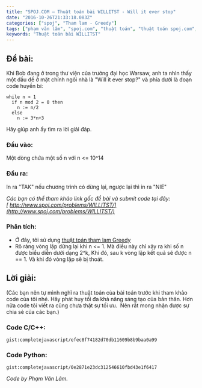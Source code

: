 ```yaml
---
title: "SPOJ.COM – Thuật toán bài WILLITST - Will it ever stop"
date: "2016-10-26T21:33:18.083Z"
categories: ["spoj", "Tham lam - Greedy"]
tags: ["phạm văn lâm", "spoj.com", "thuật toán", "thuật toán spoj.com", "tham lam greedy"]
keywords: "Thuật toán bài WILLITST"
---
```


## Đề bài:

Khi Bob đang ở trong thư viện của trường đại học Warsaw, anh ta nhìn thấy một đầu đề ở mặt chính ngôi nhà là "Will it ever stop?" và phía dưới là đoạn code huyền bí:

```
while n > 1
  if n mod 2 = 0 then
    n := n/2
  else
    n := 3*n+3
```

Hãy giúp anh ấy tìm ra lời giải đáp.

### Đầu vào:

Một dòng chứa một số n với n <= 10^14

### Đầu ra:

In ra "TAK" nếu chương trình có dừng lại, ngược lại thì in ra "NIE" 

_Các bạn có thể tham khảo link gốc đề bài và submit code tại đây: [ http://www.spoj.com/problems/WILLITST/](http://www.spoj.com/problems/WILLITST/)_

### Phân tích:

  * Ở đây, tôi sử dụng [thuật toán tham lam Greedy](/category/tham-lam-greedy/)
  * Rõ ràng vòng lặp dừng lại khi n <= 1\. Mà điều này chỉ xảy ra khi số n được biểu diễn dưới dạng 2^k, Khi đó, sau k vòng lặp kết quả sẽ được n == 1\. Và khi đó vòng lặp sẽ bị thoát.

## Lời giải:

(Các bạn nên tự mình nghĩ ra thuật toán của bài toán trước khi tham khảo code của tôi nhé. Hãy phát huy tối đa khả năng sáng tạo của bản thân. Hơn nữa code tôi viết ra cũng chưa thật sự tối ưu.  Nên rất mong nhận được sự chia sẻ của các bạn.)

### Code C/C++:

`gist:completejavascript/efec8f74182d70db11609b8b9baa0a99`

### Code Python:

`gist:completejavascript/0e2871e23dc312546610fbd43e1f6417`

_Code by Phạm Văn Lâm._
